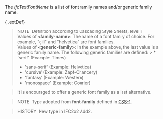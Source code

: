 ﻿The _IfcTextFontName_ is a list of font family names and/or generic family name.

{ .extDef}
> NOTE&nbsp; Definition according to Cascading Style Sheets, level 1  
> Values of **&lt;family-name&gt;**: The name of a font family of choice. For example, "gill" and "helvetica" are font families.  
> Values of **&lt;generic-family&gt;**: In the example above, the last value is a generic family name. The following generic families are defined: > * 'serif' (Example: Times)
> * 'sans-serif' (Example: Helvetica)
> * 'cursive' (Example: Zapf-Chancery)
> * 'fantasy' (Example: Western)
> * 'monospace' (Example: Courier)

  
> It is encouraged to offer a generic font family as a last alternative.

> NOTE&nbsp; Type adopted from **font-family** defined in [CSS-1](../../../bibliography.htm#CSS1).

> HISTORY&nbsp; New type in IFC2x2 Add2.
